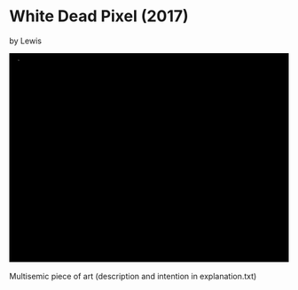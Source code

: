 # White Dead Pixel (2017)
by Lewis

![alt tag](https://github.com/LewisErick/white-dead-pixel/blob/master/WhiteDeadPixel.png)

Multisemic piece of art (description and intention in explanation.txt)
